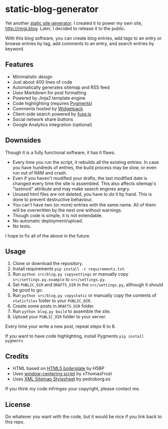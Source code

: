 # static-blog-generator

Yet another [static site generator](https://www.google.com/search?q=static+site+generator). 
I created it to power my own site, <http://rmgi.blog>. Later, I decided to release it to the public.

With this blog software, you can create blog entries, add tags to an entry or browse entries by tag, add comments to an entry,
 and search entries by keyword.

## Features
* Minimalistic design
* Just about 400 lines of code 
* Automatically generates sitemap and RSS feed
* Uses Markdown for post formatting
* Powered by Jinja2 template engine
* Code highlighting (requires [Pygments](http://pygments.org/))
* Comments hosted by [Widgetpack](https://widgetpack.com/)
* Client-side search powered by [fuse.js](https://fusejs.io/) 
* Social network share buttons
* Google Analytics integration (optional)

## Downsides
Though it is a fully functional software, it has it flaws.

* Every time you run the script, it rebuilds all the existing entries. 
In case you have hundreds of entries, the build process may be slow, or even run out of RAM and crash.
* Even if you haven't modified your drafts, the last modified date is changed every time the site is assembled. 
This also affects sitemap's "lastmod" attribute and may make search engines angry.
* Unused html files are not deleted, you have to do it by hand. This is done to prevent destructive behaviour.
* You can't have two (or more) entries with the same name. All of them will be overwritten by the next one without warnings.
* Though code is simple, it is not extendable.
* No automatic deployment/upload.
* No tests.

I hope to fix all of the above in the future.

## Usage
1. Clone or download the repository.
2. Install requirements `pip install -r requirements.txt`.
3. Run `python src/blog.py copysettings` or manually copy `src/settings.py.example` to `src/settings.py`.
4. Set `PUBLIC_DIR` and `DRAFTS_DIR` in the `src/settings.py`, although it should be good to go.
5. Run `python src/blog.py copystatic` or manually copy the contents of `staticfiles` folder
 to your `PUBLIC_DIR`.
6. Create some posts in `DRAFTS_DIR` folder.
7. Run `python blog.py build` to assemble the site.
8. Upload your `PUBLIC_DIR` folder to your server.

Every time your write a new post, repeat steps 6 to 8.

If you want to have code highlighting, install Pygments `pip install pygments`

## Credits
* HTML based on [HTML5 boilerplate](https://github.com/h5bp/html5-boilerplate) by H5BP
* Uses [window-centering script](http://www.xtf.dk/2011/08/center-new-popup-window-even-on.html) by xThomasFrost
* Uses [XML Sitemap Stylesheet](https://github.com/pedroborges/xml-sitemap-stylesheet) by pedroborg.es

If you think my code infringes your copyright, please contact me.

## License
Do whatever you want with the code, but it would be nice if you link back to this repo.
